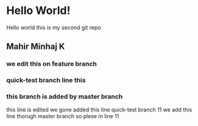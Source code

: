 # Hello World!

Hello world this is my second git repo

## Mahir Minhaj K
### we edit this on feature branch
### quick-test branch line this 
### this branch is added by master branch

 this line is edited
 we gone added this line quick-test branch 11
 we add this line thorugh master branch so plese in line 11
